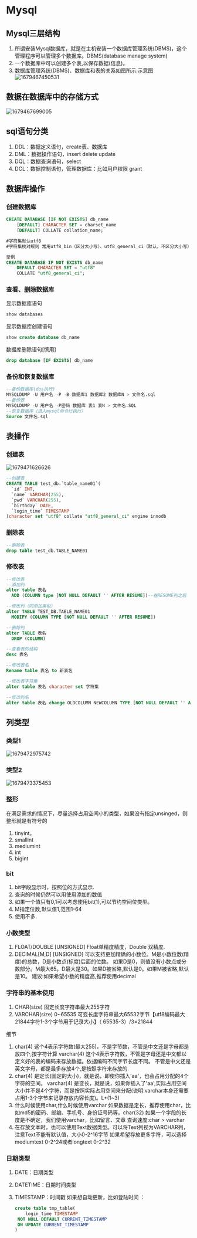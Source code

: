 # Mysql

## Mysql三层结构

1. 所谓安装Mysql数据库，就是在主机安装一个数据库管理系统(DBMS)，这个管理程序可以管理多个数据库。DBMS(database manage system)
2. 一个数据库中可以创建多个表,以保存数据(信息)。
3. 数据库管理系统(DBMS)、数据库和表的关系如图所示:示意图
   ![1679467450531](image/23-03-22-mysql/1679467450531.png)

## 数据在数据库中的存储方式

![1679467699005](image/23-03-22-mysql/1679467699005.png)

## sql语句分类

1. DDL：数据定义语句，create表、数据库
2. DML：数据操作语句，insert delete update
3. DQL：数据查询语句，select
4. DCL：数据控制语句，管理数据库：比如用户权限 grant

## 数据库操作

### 创建数据库

```sql
CREATE DATABASE [IF NOT EXISTS] db_name
    [DEFAULT] CHARACTER SET = charset_name
    [DEFAULT] COLLATE collation_name;

#字符集默认utf8
#字符集校对规则 常用utf8_bin（区分大小写）、utf8_general_ci（默认，不区分大小写）

举例
CREATE DATABASE IF NOT EXISTS db_name
    DEFAULT CHARACTER SET = "utf8"
    COLLATE "utf8_general_ci";
```

### 查看、删除数据库

显示数据库语句

```sql
show databases
```

显示数据库创建语句

```sql
show create database db_name
```

数据库删除语句[慎用]

```sql
drop database [IF EXISTS] db_name
```

### 备份和恢复数据库

```sql
--备份数据库(dos执行)
MYSQLDUMP -U 用户名 -P -B 数据库1 数据库2 数据库N > 文件名.sql
--备份表
MYSQLDUMP -U 用户名 -P密码 数据库 表1 表N > 文件名.SQL
--恢复数据库（进入mysql命令行执行）
Source 文件名.sql
```

## 表操作

### 创建表

![1679471626626](image/23-03-22-mysql/1679471626626.png)

```sql
--创建表
CREATE TABLE test_db.`table_name01`(
  `id` INT,
  `name` VARCHAR(255),
  `pwd` VARCHAR(255),
  `birthday` DATE,
  `login_time` TIMESTAMP
)character set "utf8" collate "utf8_general_ci" engine innodb
```

### 删除表

```sql
--删除表
drop table test_db.TABLE_NAME01
```

### 修改表

```sql
--修改表
--添加列
alter table 表名
  ADD (COLUMN type [NOT NULL DEFAULT '' AFTER RESUME])--在RESUME列之后

--修改列（同添加类似）
alter TABLE TEST_DB.TABLE_NAME01
  MODIFY (COLUMN TYPE [NOT NULL DEFAULT '' AFTER RESUME])

--删除列
alter TABLE 表名
  DROP (COLUMN)

--查看表的结构
desc 表名

--修改表名
Rename table 表名 to 新表名

--修改表字符集
alter table 表名 character set 字符集

--修改列名
alter table 表名 change OLDCOLUMN NEWCOLUMN TYPE [NOT NULL DEFAULT '' AFTER RESUME]

```

## 列类型

### 类型1

![1679472975742](image/23-03-22-mysql/1679472975742.png)

### 类型2

![1679473375453](image/23-03-22-mysql/1679473375453.png)

### 整形

在满足需求的情况下，尽量选择占用空间小的类型，如果没有指定unsinged，则整形就是有符号的

1. tinyint，
2. smallint
3. mediumint
4. int
5. bigint

### bit

1. bit字段显示时，按照位的方式显示.
2. 查询的时候仍然可以用使用添加的数值
3. 如果一个值只有0,1可以考虑使用bit(1),可以节约空间位类型。
4. M指定位数,默认值1,范围1-64
5. 使用不多.

### 小数类型

1. FLOAT/DOUBLE [UNSIGNED]
   Float单精度精度，Double 双精度.
2. DECIMAL[M,D] [UNSIGNED]
   可以支持更加精确的小数位。M是小数位数(精度)的总数，D是小数点(标度)后面的位数。
   如果D是0，则值没有小数点或分数部分。M最大65。D最大是30。如果D被省略,默认是0。如果M被省略,默认是10。
   建议:如果希望小数的精度高,推荐使用decimal

### 字符串的基本使用

1. CHAR(size)
   固定长度字符串最大255字符
2. VARCHAR(size) 0~65535
   可变长度字符串最大65532字节【utf8编码最大21844字符1-3个字节用于记录大小】（ 65535-3）/3=21844

细节

1. char(4)  这个4表示字符数(最大255)，不是字节数，不管是中文还是字母都是放四个,按字符计算
   varchar(4)  这个4表示字符数，不管是字母还是中文都以定义好的表的编码来存放数据。依据编码不同字节长度不同。
   不管是中文还是英文字母，都是最多存放4个,是按照字符来存放的.
2. char(4)  是定长(固定的大小)，就是说，即使你插入'aa'，也会占用分配的4个字符的空间。
   varchar(4)  是变长，就是说，如果你插入了'aa',实际占用空间大小并不是4个字符，而是按照实际占用空间来分配(说明:varchar本身还需要占用1-3个字节来记录存放内容长度)。L+(1~3)
3. 什么时候使用char,什么时候使用varchar
   如果数据是定长，推荐使用char，比如md5的密码、邮编、手机号、身份证号码等。char(32)
   如果一个字段的长度是不确定，我们使用varchar，比如留言、文章
   查询速度:char > varchar
4. 在存放文本时，也可以使用Text数据类型。可以将Text列视为VARCHAR列，注意Text不能有默认值，大小0-2^16字节
   如果希望存放更多字符，可以选择mediumtext 0-2^24或者longtext 0-2^32

### 日期类型

1. DATE：日期类型
2. DATETIME：日期时间类型
3. TIMESTAMP：时间戳
   如果想自动更新，比如登陆时间 ：

   ```sql
   create table tmp_table(
       login_time TIMESTAMP 
   	NOT NULL DEFAULT CURRENT_TIMESTAMP 
   	ON UPDATE CURRENT_TIMESTAMP
   )
   ```
